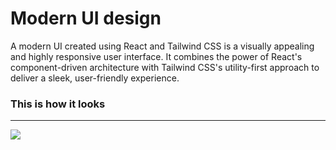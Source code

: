 # Modern UI design

A modern UI created using React and Tailwind CSS is a visually appealing and highly responsive user interface. It combines the power of React's component-driven architecture with Tailwind CSS's utility-first approach to deliver a sleek, user-friendly experience.

### This is how it looks

  --- 
  <img align="left" src="https://i.postimg.cc/x8Brpsdh/scrnli-9-27-2023-1-39-09-PM.png" />
  
